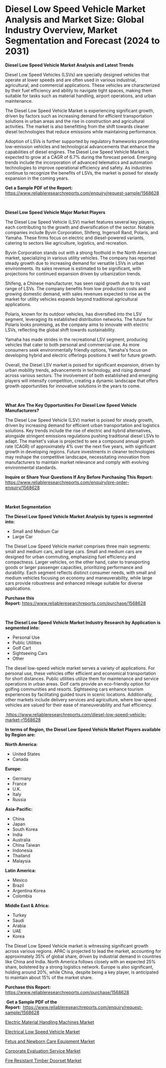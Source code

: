 <p><h1>Diesel Low Speed Vehicle Market Analysis and Market Size: Global Industry Overview, Market Segmentation and Forecast (2024 to 2031)</h1></p><p><strong>Diesel Low Speed Vehicle Market Analysis and Latest Trends</strong></p>
<p><p>Diesel Low Speed Vehicles (LSVs) are specially designed vehicles that operate at lower speeds and are often used in various industrial, agricultural, and commercial applications. These vehicles are characterized by their fuel efficiency and ability to navigate tight spaces, making them suitable for tasks such as material handling, airport operations, and urban maintenance. </p><p>The Diesel Low Speed Vehicle Market is experiencing significant growth, driven by factors such as increasing demand for efficient transportation solutions in urban areas and the rise in construction and agricultural activities. The market is also benefitting from the shift towards cleaner diesel technologies that reduce emissions while maintaining performance. </p><p>Adoption of LSVs is further supported by regulatory frameworks promoting low-emission vehicles and technological advancements that enhance the capabilities of diesel engines. The Diesel Low Speed Vehicle Market is expected to grow at a CAGR of 6.7% during the forecast period. Emerging trends include the incorporation of advanced telematics and automation technologies to improve operational efficiency and safety. As industries continue to recognize the benefits of LSVs, the market is poised for steady expansion in the coming years.</p></p>
<p><strong>Get a Sample PDF of the Report:&nbsp;</strong> <a href="https://www.reliableresearchreports.com/enquiry/request-sample/1568628?utm_campaign=83&utm_medium=2&utm_source=Github&utm_content=ia&utm_term=28122024&utm_id=diesel-low-speed-vehicle">https://www.reliableresearchreports.com/enquiry/request-sample/1568628</a></p>
<p>&nbsp;</p>
<p><strong>Diesel Low Speed Vehicle Major Market Players</strong></p>
<p><p>The Diesel Low Speed Vehicle (LSV) market features several key players, each contributing to the growth and diversification of the sector. Notable companies include Byvin Corporation, Shifeng, Ingersoll Rand, Polaris, and Yamaha. These firms focus on electric and diesel-powered variants, catering to sectors like agriculture, logistics, and recreation.</p><p>Byvin Corporation stands out with a strong foothold in the North American market, specializing in various utility vehicles. The company has reported steady growth due to increasing demand for versatile LSVs in urban environments. Its sales revenue is estimated to be significant, with projections for continued expansion driven by urbanization trends.</p><p>Shifeng, a Chinese manufacturer, has seen rapid growth due to its vast range of LSVs. The company benefits from low production costs and growing domestic demand, with sales revenues expected to rise as the market for utility vehicles expands beyond traditional agricultural applications.</p><p>Polaris, known for its outdoor vehicles, has diversified into the LSV segment, leveraging its established distribution networks. The future for Polaris looks promising, as the company aims to innovate with electric LSVs, reflecting the global shift towards sustainability.</p><p>Yamaha has made strides in the recreational LSV segment, producing vehicles that cater to both personal and commercial use. As more consumers seek environmentally friendly options, Yamaha's focus on developing hybrid and electric offerings positions it well for future growth.</p><p>Overall, the Diesel LSV market is poised for significant expansion, driven by urban mobility trends, advancements in technology, and rising demand across various sectors. The involvement of both established and emerging players will intensify competition, creating a dynamic landscape that offers growth opportunities for innovative solutions in the years to come.</p></p>
<p>&nbsp;</p>
<p><strong>What Are The Key Opportunities For Diesel Low Speed Vehicle Manufacturers?</strong></p>
<p><p>The Diesel Low Speed Vehicle (LSV) market is poised for steady growth, driven by increasing demand for efficient urban transportation and logistics solutions. Key trends include the rise of electric and hybrid alternatives, alongside stringent emissions regulations pushing traditional diesel LSVs to adapt. The market's value is projected to see a compound annual growth rate (CAGR) of approximately 4% over the next five years, with significant growth in developing regions. Future investments in cleaner technologies may reshape the competitive landscape, necessitating innovation from manufacturers to maintain market relevance and comply with evolving environmental standards.</p></p>
<p><strong>Inquire or Share Your Questions If Any Before Purchasing This Report:</strong> <a href="https://www.reliableresearchreports.com/enquiry/pre-order-enquiry/1568628?utm_campaign=83&utm_medium=2&utm_source=Github&utm_content=ia&utm_term=28122024&utm_id=diesel-low-speed-vehicle">https://www.reliableresearchreports.com/enquiry/pre-order-enquiry/1568628</a></p>
<p>&nbsp;</p>
<p><strong>Market Segmentation</strong></p>
<p><strong>The Diesel Low Speed Vehicle Market Analysis by types is segmented into:</strong></p>
<p><ul><li>Small and Medium Car</li><li>Large Car</li></ul></p>
<p><p>The Diesel Low Speed Vehicle market comprises three main segments: small and medium cars, and large cars. Small and medium cars are designed for urban commuting, emphasizing fuel efficiency and compactness. Larger vehicles, on the other hand, cater to transporting goods or larger passenger capacities, prioritizing performance and durability. Each segment reflects distinct consumer needs, with small and medium vehicles focusing on economy and maneuverability, while large cars provide robustness and enhanced mileage suitable for diverse applications.</p></p>
<p><strong>Purchase this Report:&nbsp;</strong><a href="https://www.reliableresearchreports.com/purchase/1568628?utm_campaign=83&utm_medium=2&utm_source=Github&utm_content=ia&utm_term=28122024&utm_id=diesel-low-speed-vehicle">https://www.reliableresearchreports.com/purchase/1568628</a></p>
<p>&nbsp;</p>
<p><strong>The Diesel Low Speed Vehicle Market Industry Research by Application is segmented into:</strong></p>
<p><ul><li>Personal Use</li><li>Public Utilities</li><li>Golf Cart</li><li>Sightseeing Cars</li><li>Other</li></ul></p>
<p><p>The diesel low-speed vehicle market serves a variety of applications. For personal use, these vehicles offer efficient and economical transportation for short distances. Public utilities utilize them for maintenance and service operations in urban areas. Golf carts provide an eco-friendly option for golfing communities and resorts. Sightseeing cars enhance tourism experiences by facilitating guided tours in scenic locations. Additionally, other markets include delivery services and agriculture, where low-speed vehicles are valued for their ease of maneuverability and fuel efficiency.</p></p>
<p><a href="https://www.reliableresearchreports.com/diesel-low-speed-vehicle-market-r1568628?utm_campaign=83&utm_medium=2&utm_source=Github&utm_content=ia&utm_term=28122024&utm_id=diesel-low-speed-vehicle">&nbsp;https://www.reliableresearchreports.com/diesel-low-speed-vehicle-market-r1568628</a></p>
<p><strong>In terms of Region, the Diesel Low Speed Vehicle Market Players available by Region are:</strong></p>
<p>
    <p> <strong> North America: </strong>
        <ul>
            <li>United States</li>
            <li>Canada</li>
        </ul>
        </p> 
    <p> <strong> Europe: </strong>
        <ul>
            <li>Germany</li>
            <li>France</li>
            <li>U.K.</li>
            <li>Italy</li>
            <li>Russia</li>
        </ul>
        </p> 
    <p> <strong> Asia-Pacific: </strong>
        <ul>
            <li>China</li>
            <li>Japan</li>
            <li>South Korea</li>
            <li>India</li>
            <li>Australia</li>
            <li>China Taiwan</li>
            <li>Indonesia</li>
            <li>Thailand</li>
            <li>Malaysia</li>
        </ul>
        </p> 
    <p> <strong> Latin America: </strong>
        <ul>
            <li>Mexico</li>
            <li>Brazil</li>
            <li>Argentina Korea</li>
            <li>Colombia</li>
        </ul>
        </p> 
    <p> <strong> Middle East & Africa: </strong>
        <ul>
            <li>Turkey</li>
            <li>Saudi</li>
            <li>Arabia</li>
            <li>UAE</li>
            <li>Korea</li>
        </ul>
    </p>
    </p>
<p><p>The Diesel Low Speed Vehicle market is witnessing significant growth across various regions. APAC is projected to lead the market, accounting for approximately 35% of global share, driven by industrial demand in countries like China and India. North America follows closely with an expected 25% share, bolstered by a strong logistics network. Europe is also significant, holding around 20%, while China, despite being a key player, is anticipated to maintain about 15% of the market share.</p></p>
<p><strong>Purchase this Report: </strong><a href="https://www.reliableresearchreports.com/purchase/1568628?utm_campaign=83&utm_medium=2&utm_source=Github&utm_content=ia&utm_term=28122024&utm_id=diesel-low-speed-vehicle">https://www.reliableresearchreports.com/purchase/1568628</a></p>
<p>&nbsp;<strong>Get a Sample PDF of the Report:&nbsp;&nbsp;</strong><a href="https://www.reliableresearchreports.com/enquiry/request-sample/1568628?utm_campaign=83&utm_medium=2&utm_source=Github&utm_content=ia&utm_term=28122024&utm_id=diesel-low-speed-vehicle">https://www.reliableresearchreports.com/enquiry/request-sample/1568628</a></p>
<p><strong></strong></p>
<p><p><a href="https://github.com/tona7vba/Market-Research-Report-List-1/blob/main/electric-material-handling-machines-market.md?utm_campaign=83&utm_medium=2&utm_source=Github&utm_content=ia&utm_term=28122024&utm_id=diesel-low-speed-vehicle">Electric Material Handling Machines Market</a></p><p><a href="https://github.com/oslieselotte2192/Market-Research-Report-List-1/blob/main/electrical-low-speed-vehicle-market.md?utm_campaign=83&utm_medium=2&utm_source=Github&utm_content=ia&utm_term=28122024&utm_id=diesel-low-speed-vehicle">Electrical Low Speed Vehicle Market</a></p><p><a href="https://github.com/tasiahtahathorn/Market-Research-Report-List-1/blob/main/fetus-and-newborn-care-equipment-market.md?utm_campaign=83&utm_medium=2&utm_source=Github&utm_content=ia&utm_term=28122024&utm_id=diesel-low-speed-vehicle">Fetus and Newborn Care Equipment Market</a></p><p><a href="https://github.com/jeastefanowicz7816/Market-Research-Report-List-1/blob/main/corporate-evaluation-service-market.md?utm_campaign=83&utm_medium=2&utm_source=Github&utm_content=ia&utm_term=28122024&utm_id=diesel-low-speed-vehicle">Corporate Evaluation Service Market</a></p><p><a href="https://github.com/tambraunrue691969/Market-Research-Report-List-1/blob/main/fire-resistant-timber-doorset-market.md?utm_campaign=83&utm_medium=2&utm_source=Github&utm_content=ia&utm_term=28122024&utm_id=diesel-low-speed-vehicle">Fire Resistant Timber Doorset Market</a></p></p>